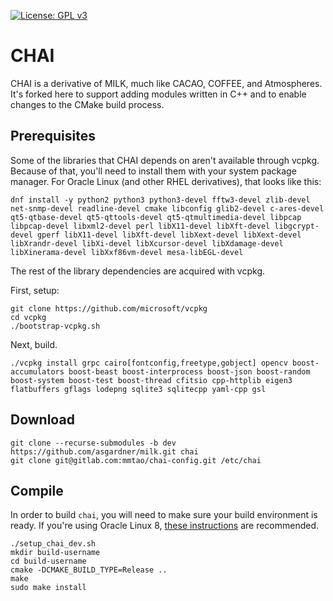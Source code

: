 [![License: GPL v3](https://img.shields.io/badge/License-GPL%20v3-blue.svg)](http://www.gnu.org/licenses/gpl-3.0)

# CHAI

CHAI is a derivative of MILK, much like CACAO, COFFEE, and Atmospheres. It's forked here to support adding modules written in C++ and to enable changes to the CMake build process.

## Prerequisites

Some of the libraries that CHAI depends on aren't available through vcpkg. Because of that, you'll need to install them with your system package manager. For Oracle Linux (and other RHEL derivatives), that looks like this:

	dnf install -y python2 python3 python3-devel fftw3-devel zlib-devel net-snmp-devel readline-devel cmake libconfig glib2-devel c-ares-devel qt5-qtbase-devel qt5-qttools-devel qt5-qtmultimedia-devel libpcap libpcap-devel libxml2-devel perl libX11-devel libXft-devel libgcrypt-devel gperf libX11-devel libXft-devel libXext-devel libXext-devel libXrandr-devel libXi-devel libXcursor-devel libXdamage-devel libXinerama-devel libXxf86vm-devel mesa-libEGL-devel 

The rest of the library dependencies are acquired with vcpkg. 

First, setup:

	git clone https://github.com/microsoft/vcpkg
	cd vcpkg
	./bootstrap-vcpkg.sh
	
Next, build.

	./vcpkg install grpc cairo[fontconfig,freetype,gobject] opencv boost-accumulators boost-beast boost-interprocess boost-json boost-random boost-system boost-test boost-thread cfitsio cpp-httplib eigen3 flatbuffers gflags lodepng sqlite3 sqlitecpp yaml-cpp gsl

## Download

	git clone --recurse-submodules -b dev https://github.com/asgardner/milk.git chai
	git clone git@gitlab.com:mmtao/chai-config.git /etc/chai

## Compile

In order to build `chai`, you will need to make sure your build environment is ready. If you're using Oracle Linux 8, [these instructions](https://gitlab.com/-/snippets/2151560) are recommended.

	./setup_chai_dev.sh
	mkdir build-username
	cd build-username
	cmake -DCMAKE_BUILD_TYPE=Release ..
	make
	sudo make install
